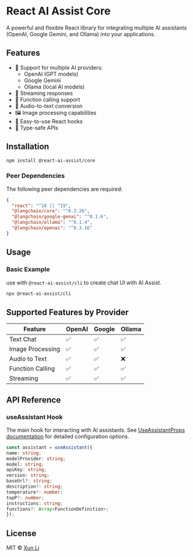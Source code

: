 # React AI Assist Core

A powerful and flexible React library for integrating multiple AI assistants (OpenAI, Google Gemini, and Ollama) into your applications.

## Features

- 🤖 Support for multiple AI providers:
  - OpenAI (GPT models)
  - Google Gemini
  - Ollama (local AI models)
- 🔄 Streaming responses
- 🎯 Function calling support
- 🎤 Audio-to-text conversion
- 🖼️ Image processing capabilities
- 🔌 Easy-to-use React hooks
- 📝 Type-safe APIs

## Installation

```bash
npm install @react-ai-assist/core
```


### Peer Dependencies

The following peer dependencies are required:

```json
{
  "react": "^18 || ^19",
  "@langchain/core": "^0.3.26",
  "@langchain/google-genai": "^0.1.6",
  "@langchain/ollama": "^0.1.4",
  "@langchain/openai": "^0.3.16"
}
```


## Usage

### Basic Example

use with `@react-ai-assist/cli` to create chat UI with AI Assist.

```bash
npx @react-ai-assist/cli
```


## Supported Features by Provider

| Feature | OpenAI | Google | Ollama |
|---------|---------|---------|---------|
| Text Chat | ✅ | ✅ | ✅ |
| Image Processing | ✅ | ✅ | ✅ |
| Audio to Text | ✅ | ✅ | ❌ |
| Function Calling | ✅ | ✅ | ✅ |
| Streaming | ✅ | ✅ | ✅ |

## API Reference

### useAssistant Hook

The main hook for interacting with AI assistants. See [UseAssistantProps documentation](src/hooks/use-assistant.ts) for detailed configuration options.

```typescript
const assistant = useAssistant({
name: string;
modelProvider: string;
model: string;
apiKey: string;
version: string;
baseUrl?: string;
description?: string;
temperature?: number;
topP?: number;
instructions: string;
functions?: Array<FunctionDefinition>;
});
```


## License

MIT © [Xun Li](mailto:lixun910@gmail.com)